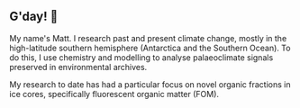 
## G'day! :wave:
My name's Matt. I research past and present climate change, mostly in the high-latitude southern hemisphere (Antarctica and the Southern Ocean). To do this, I use chemistry and modelling to analyse palaeoclimate signals preserved in environmental archives. 

My research to date has had a particular focus on novel organic fractions in ice cores, specifically fluorescent organic matter (FOM).

